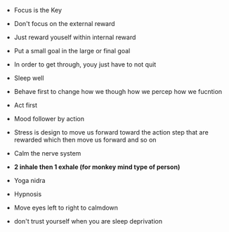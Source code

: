 * Focus is the Key
* Don't focus on the external reward
* Just reward youself within internal reward
* Put a small goal in the large or final goal
* In order to get through, youy just have to not quit
* Sleep well
* Behave first to change how we though how we percep how we fucntion
* Act first
* Mood follower by action
* Stress is design to move us forward toward the action step that are rewarded which then move us forward and so on

* Calm the nerve system
* **2 inhale then 1 exhale (for monkey mind type of person)**

* Yoga nidra
* Hypnosis 
* Move eyes left to right to calmdown

* don't trust yourself when you are sleep deprivation